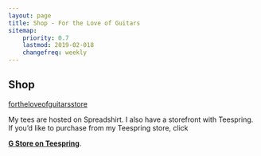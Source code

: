 ```yaml
---
layout: page
title: Shop - For the Love of Guitars
sitemap:
    priority: 0.7
    lastmod: 2019-02-018
    changefreq: weekly
---
```

## Shop

<div id="myShop">
    <a href="https://shop.spreadshirt.com/fortheloveofguitarsstore">fortheloveofguitarsstore</a>
</div>

<script>
    var spread_shop_config = {
        shopName: 'fortheloveofguitarsstore',
        locale: 'us_US',
        prefix: 'https://shop.spreadshirt.com',
        baseId: 'myShop'
    };
</script>

<script type="text/javascript"
        src="https://shop.spreadshirt.com/shopfiles/shopclient/shopclient.nocache.js">
</script>
<p>My tees are hosted on Spreadshirt. I also have a storefront with Teespring. If you&rsquo;d like to purchase from my Teespring store, click</p>
<p><strong><a href="https://teespring.com/stores/g-store">G Store on Teespring</a></strong>.</p>
